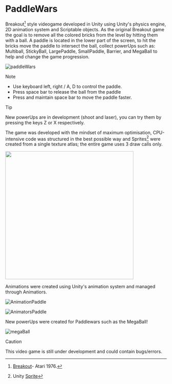 # PaddleWars
Breakout[^1] style videogame developed in Unity using Unity's physics engine, 2D animation system and Scriptable objects. As the original Breakout game the goal is to remove all the colored bricks from the level by hitting them with a ball. A paddle is located in the lower part of the screen, to hit the bricks move the paddle to intersect the ball, collect powerUps such as: Multiball, StickyBall, LargePaddle, SmallPaddle, Barrier, and MegaBall to help and change the game progression.
 
![paddleWars](https://github.com/MethodCa/PaddleWars/assets/15893276/c8b6dc1a-7d94-4664-a0e9-8f522f5d4dd3)

> [!NOTE]
> - Use keyboard left, right / A, D to control the paddle.
> - Press space bar to release the ball from the paddle
> - Press and maintain space bar to move the paddle faster.

> [!TIP]
> New powerUps are in development (shoot and laser), you can try them by pressing the keys Z or X respectively.

The game was developed with the mindset of maximum optimisation, CPU-intensive code was structured in the best possible way and Sprites[^2] were created from a single texture atlas; the entire game uses 3 draw calls only.

 <img src="https://github.com/MethodCa/PaddleWars/assets/15893276/4cbcf886-a4da-405e-aaa5-522dcd3107e8" width="400" height="400">

Animations were created using Unity's animation system and managed through Animatiors.

![AnimationPaddle](https://github.com/MethodCa/PaddleWars/assets/15893276/76ab825b-b3d2-485d-a33a-c7a00a8572be)


![AnimatorsPaddle](https://github.com/MethodCa/PaddleWars/assets/15893276/20e8a792-57c2-438a-8282-bd991c88f364)


New powerUps were created for Paddlewars such as the MegaBall!

 ![megaBall](https://github.com/MethodCa/PaddleWars/assets/15893276/882c6f85-cc99-4595-b979-d36d2353bab1)


> [!CAUTION]
> This video game is still under development and could contain bugs/errors.

[^1]: [Breakout](https://en.wikipedia.org/wiki/Breakout_(video_game))- Atari 1976.
[^2]: Unity [Sprite](https://docs.unity3d.com/ScriptReference/Sprite.html)

 
